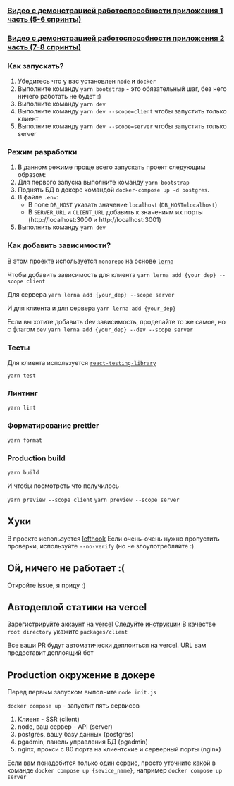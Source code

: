 ### [Видео с демонстрацией работоспособности приложения 1 часть (5-6 спринты)](https://youtu.be/3E77XSlUEpQ)
### [Видео с демонстрацией работоспособности приложения 2 часть (7-8 спринты)](https://youtu.be/xZuykVQl96A)
 
### Как запускать?
1. Убедитесь что у вас установлен `node` и `docker`
2. Выполните команду `yarn bootstrap` - это обязательный шаг, без него ничего работать не будет :)
3. Выполните команду `yarn dev`
3. Выполните команду `yarn dev --scope=client` чтобы запустить только клиент
4. Выполните команду `yarn dev --scope=server` чтобы запустить только server

### Режим разработки
1. В данном режиме проще всего запускать проект следующим образом:
2. Для первого запуска выполните команду `yarn bootstrap`
3. Поднять БД в докере командой `docker-compose up -d postgres`.
4. В файле `.env`: 
   *    В поле `DB_HOST` указать значение `localhost` (`DB_HOST=localhost`)
   *    В `SERVER_URL` и `CLIENT_URL` добавить к значениям их порты (http://localhost:3000 и http://localhost:3001)
7. Выполнить команду `yarn dev`

### Как добавить зависимости?
В этом проекте используется `monorepo` на основе [`lerna`](https://github.com/lerna/lerna)

Чтобы добавить зависимость для клиента 
```yarn lerna add {your_dep} --scope client```

Для сервера
```yarn lerna add {your_dep} --scope server```

И для клиента и для сервера
```yarn lerna add {your_dep}```


Если вы хотите добавить dev зависимость, проделайте то же самое, но с флагом `dev`
```yarn lerna add {your_dep} --dev --scope server```


### Тесты

Для клиента используется [`react-testing-library`](https://testing-library.com/docs/react-testing-library/intro/)

```yarn test```

### Линтинг

```yarn lint```

### Форматирование prettier

```yarn format```

### Production build

```yarn build```

И чтобы посмотреть что получилось


`yarn preview --scope client`
`yarn preview --scope server`

## Хуки
В проекте используется [lefthook](https://github.com/evilmartians/lefthook)
Если очень-очень нужно пропустить проверки, используйте `--no-verify` (но не злоупотребляйте :)

## Ой, ничего не работает :(

Откройте issue, я приду :)

## Автодеплой статики на vercel
Зарегистрируйте аккаунт на [vercel](https://vercel.com/)
Следуйте [инструкции](https://vitejs.dev/guide/static-deploy.html#vercel-for-git)
В качестве `root directory` укажите `packages/client`

Все ваши PR будут автоматически деплоиться на vercel. URL вам предоставит деплоящий бот

## Production окружение в докере
Перед первым запуском выполните `node init.js`


`docker compose up` - запустит пять сервисов
1. Клиент - SSR (client)
2. node, ваш сервер - API (server)
3. postgres, вашу базу данных (postgres)
4. pgadmin, панель управления БД (pgadmin)
5. nginx, прокси с 80 порта на клиентские и серверный порты (nginx)

Если вам понадобится только один сервис, просто уточните какой в команде
`docker compose up {sevice_name}`, например `docker compose up server`
